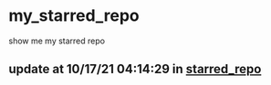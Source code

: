 # my_starred_repo
show me my starred repo

update at 10/17/21 04:14:29 in [starred_repo](./index.html)
---

